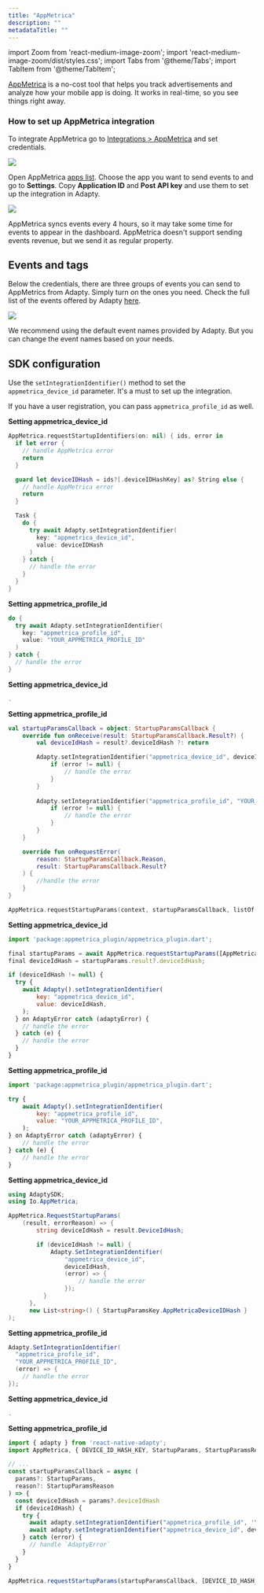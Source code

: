```yaml
---
title: "AppMetrica"
description: ""
metadataTitle: ""
---
```


import Zoom from 'react-medium-image-zoom';
import 'react-medium-image-zoom/dist/styles.css';
import Tabs from '@theme/Tabs';
import TabItem from '@theme/TabItem'; 

[AppMetrica](https://appmetrica.yandex.ru/en/about) is a no-cost tool that helps you track advertisements and analyze how your mobile app is doing. It works in real-time, so you see things right away.

### How to set up AppMetrica integration

To integrate AppMetrica go to [Integrations > AppMetrica](https://app.adapty.io/integrations/appmetrica) and set credentials.

<Zoom>
  <img src={require('./img/2500769-CleanShot_2023-08-18_at_14.57.352x.webp').default}
  style={{
    border: '1px solid #727272', /* border width and color */
    width: '700px', /* image width */
    display: 'block', /* for alignment */
    margin: '0 auto' /* center alignment */
  }}
/>
</Zoom>





Open AppMetrica [apps list](https://appmetrica.yandex.ru/application/list). Choose the app you want to send events to and go to **Settings**. Copy **Application ID** and **Post API key** and use them to set up the integration in Adapty.

<Zoom>
  <img src={require('./img/0f09ff5-CleanShot_2023-08-18_at_19.56.422x.webp').default}
  style={{
    border: '1px solid #727272', /* border width and color */
    width: '700px', /* image width */
    display: 'block', /* for alignment */
    margin: '0 auto' /* center alignment */
  }}
/>
</Zoom>





AppMetrica syncs events every 4 hours, so it may take some time for events to appear in the dashboard. AppMetrica doesn't support sending events revenue, but we send it as regular property.

## Events and tags

Below the credentials, there are three groups of events you can send to AppMetrics from Adapty. Simply turn on the ones you need. Check the full list of the events offered by Adapty [here](events).

<Zoom>
  <img src={require('./img/6ed2d88-CleanShot_2023-08-18_at_14.59.042x.webp').default}
  style={{
    border: '1px solid #727272', /* border width and color */
    width: '700px', /* image width */
    display: 'block', /* for alignment */
    margin: '0 auto' /* center alignment */
  }}
/>
</Zoom>

We recommend using the default event names provided by Adapty. But you can change the event names based on your needs.

## SDK configuration

Use the `setIntegrationIdentifier()` method to set the  `appmetrica_device_id` parameter. It's a must to set up the integration.

If you have a user registration, you can pass `appmetrica_profile_id` as well.

<Tabs groupId="current-os" queryString>
<TabItem value="Swift" label="iOS (Swift)" default>

**Setting appmetrica_device_id**

```swift showLineNumbers
AppMetrica.requestStartupIdentifiers(on: nil) { ids, error in
  if let error {
    // handle AppMetrica error    
    return
  }

  guard let deviceIDHash = ids?[.deviceIDHashKey] as? String else {
    // handle AppMetrica error
    return
  }

  Task {
    do {
      try await Adapty.setIntegrationIdentifier(
        key: "appmetrica_device_id",
        value: deviceIDHash
      )
    } catch {
      // handle the error
    }
  }
}
```

**Setting appmetrica_profile_id**

```swift showLineNumbers
do {
  try await Adapty.setIntegrationIdentifier(
    key: "appmetrica_profile_id",
    value: "YOUR_APPMETRICA_PROFILE_ID"
  )
} catch {
  // handle the error
}
```
</TabItem>
<TabItem value="kotlin" label="Android (Kotlin)" default>

**Setting appmetrica_device_id**

```kotlin showLineNumbers 
.
```

**Setting appmetrica_profile_id**

```kotlin showLineNumbers
val startupParamsCallback = object: StartupParamsCallback {
    override fun onReceive(result: StartupParamsCallback.Result?) {
        val deviceIdHash = result?.deviceIdHash ?: return

        Adapty.setIntegrationIdentifier("appmetrica_device_id", deviceIdHash) { error ->
            if (error != null) {
                // handle the error
            }
        }
        
        Adapty.setIntegrationIdentifier("appmetrica_profile_id", "YOUR_ADAPTY_CUSTOMER_USER_ID") { error ->
            if (error != null) {
                // handle the error
            }
        }
    }

    override fun onRequestError(
        reason: StartupParamsCallback.Reason,
        result: StartupParamsCallback.Result?
    ) {
        //handle the error
    }
}

AppMetrica.requestStartupParams(context, startupParamsCallback, listOf(StartupParamsCallback.APPMETRICA_DEVICE_ID_HASH))
```
</TabItem>
<TabItem value="Flutter" label="Flutter (Dart)" default>

**Setting appmetrica_device_id**

```javascript showLineNumbers
import 'package:appmetrica_plugin/appmetrica_plugin.dart';

final startupParams = await AppMetrica.requestStartupParams([AppMetricaStartupParams.deviceIdHashKey]);
final deviceIdHash = startupParams.result?.deviceIdHash;

if (deviceIdHash != null) {
  try {
    await Adapty().setIntegrationIdentifier(
        key: "appmetrica_device_id", 
        value: deviceIdHash,
    );
  } on AdaptyError catch (adaptyError) {
    // handle the error
  } catch (e) {
    // handle the error
  }
}
```

**Setting appmetrica_profile_id**

```javascript showLineNumbers
import 'package:appmetrica_plugin/appmetrica_plugin.dart';

try {
    await Adapty().setIntegrationIdentifier(
        key: "appmetrica_profile_id", 
        value: "YOUR_APPMETRICA_PROFILE_ID",
    );
} on AdaptyError catch (adaptyError) {
    // handle the error
} catch (e) {
    // handle the error
}
```
</TabItem>
<TabItem value="Unity" label="Unity (C#)" default>

**Setting appmetrica_device_id**

```csharp showLineNumbers
using AdaptySDK;
using Io.AppMetrica;

AppMetrica.RequestStartupParams(
    (result, errorReason) => {
        string deviceIdHash = result.DeviceIdHash;

        if (deviceIdHash != null) {
            Adapty.SetIntegrationIdentifier(
                "appmetrica_device_id",
                deviceIdHash,
                (error) => {
                    // handle the error
                });
          }
      },
      new List<string>() { StartupParamsKey.AppMetricaDeviceIDHash }
);
```

**Setting appmetrica_profile_id**

```csharp showLineNumbers
Adapty.SetIntegrationIdentifier(
  "appmetrica_profile_id",
  "YOUR_APPMETRICA_PROFILE_ID",
  (error) => {
    // handle the error
});
```
</TabItem>
<TabItem value="RN" label="React Native (TS)" default>

**Setting appmetrica_device_id**

```typescript showLineNumbers
.
```

**Setting appmetrica_profile_id**

```typescript showLineNumbers
import { adapty } from 'react-native-adapty';
import AppMetrica, { DEVICE_ID_HASH_KEY, StartupParams, StartupParamsReason } from '@appmetrica/react-native-analytics';

// ...
const startupParamsCallback = async (
  params?: StartupParams,
  reason?: StartupParamsReason
) => {
  const deviceIdHash = params?.deviceIdHash
  if (deviceIdHash) {
    try {
      await adapty.setIntegrationIdentifier("appmetrica_profile_id", 'YOUR_ADAPTY_CUSTOMER_USER_ID');
      await adapty.setIntegrationIdentifier("appmetrica_device_id", deviceIdHash);
    } catch (error) {
      // handle `AdaptyError`
    }
  }
}

AppMetrica.requestStartupParams(startupParamsCallback, [DEVICE_ID_HASH_KEY])
```
</TabItem>
</Tabs>